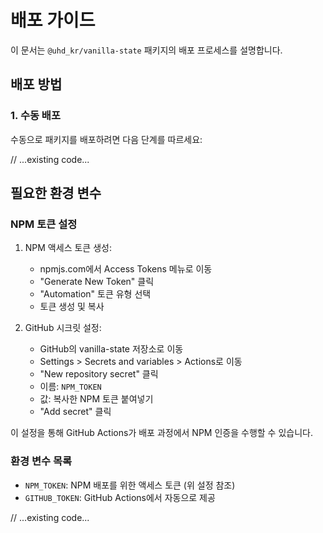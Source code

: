 # 배포 가이드

이 문서는 `@uhd_kr/vanilla-state` 패키지의 배포 프로세스를 설명합니다.

## 배포 방법

### 1. 수동 배포

수동으로 패키지를 배포하려면 다음 단계를 따르세요:

// ...existing code...

## 필요한 환경 변수

### NPM 토큰 설정

1. NPM 액세스 토큰 생성:
   - npmjs.com에서 Access Tokens 메뉴로 이동
   - "Generate New Token" 클릭
   - "Automation" 토큰 유형 선택
   - 토큰 생성 및 복사

2. GitHub 시크릿 설정:
   - GitHub의 vanilla-state 저장소로 이동
   - Settings > Secrets and variables > Actions로 이동
   - "New repository secret" 클릭
   - 이름: `NPM_TOKEN`
   - 값: 복사한 NPM 토큰 붙여넣기
   - "Add secret" 클릭

이 설정을 통해 GitHub Actions가 배포 과정에서 NPM 인증을 수행할 수 있습니다.

### 환경 변수 목록
- `NPM_TOKEN`: NPM 배포를 위한 액세스 토큰 (위 설정 참조)
- `GITHUB_TOKEN`: GitHub Actions에서 자동으로 제공

// ...existing code...